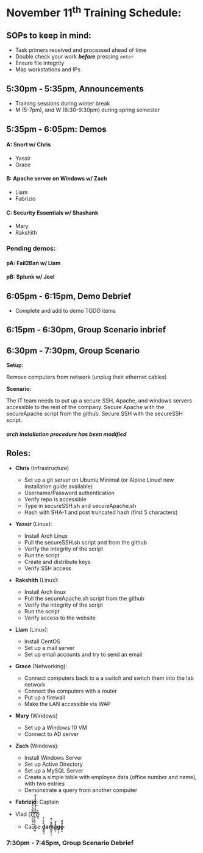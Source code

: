 # November 11<sup>th</sup> Training Schedule:

## SOPs to keep in mind:
- Task primers received and processed ahead of time
- Double check your work ***before*** pressing `enter`
- Ensure file integrity
- Map workstations and IPs

## 5:30pm - 5:35pm, Announcements

- Training sessions during winter break
- M (5-7pm), and W (6:30-9:30pm) during spring semester 

## 5:35pm - 6:05pm: Demos

#### A: Snort w/ Chris
- Yassir
- Grace

#### B: Apache server on Windows w/ Zach
- Liam
- Fabrizio

#### C: Security Essentials w/ Shashank
- Mary
- Rakshith

### Pending demos:
#### pA: Fail2Ban w/ Liam
#### pB: Splunk w/ Joel

## 6:05pm - 6:15pm, Demo Debrief

- Complete and add to demo TODO items

## 6:15pm - 6:30pm, Group Scenario inbrief

## 6:30pm - 7:30pm, Group Scenario

**Setup**: 

Remove computers from network (unplug their ethernet cables)

**Scenario**:

The IT team needs to put up a secure SSH, Apache, and windows servers accessible to the rest of the company. Secure Apache with the secureApache script from the github. Secure SSH with the secureSSH script.

#### ***arch installation procedure has been modified*** 

## Roles:

- **Chris** (Infrastructure)
  - Set up a git server on Ubuntu Minimal (or Alpine Linux! new installation guide available)
  - Username/Password authentication
  - Verify repo is accessible
  - Type in secureSSH.sh and secureApache.sh
  - Hash with SHA-1 and post truncated hash (first 5 characters)
- **Yassir** (Linux):
  - Install Arch Linux
  - Pull the secureSSH.sh script and from the github
  - Verify the integrity of the script
  - Run the script
  - Create and distribute keys
  - Verify SSH access
- **Rakshith** (Linux):
  - Install Arch linux
  - Pull the secureApache.sh script from the github
  - Verify the integrity of the script
  - Run the script
  - Verify access to the website
- **Liam** (Linux):
  - Install CentOS
  - Set up a mail server
  - Set up email accounts and try to send an email
- **Grace** (Networking):
  - Connect computers back to a a switch and switch them into the lab network
  - Connect the computers with a router
  - Put up a firewall
  - Make the LAN accessible via WAP
- **Mary** (Windows)
  - Set up a Windows 10 VM
  - Connect to AD server
- **Zach** (Windows):
  - Install Windows Server
  - Set up Active Directory
  - Set up a MySQL Server
  - Create a simple table with employee data (office number and name), with two entries
  - Demonstrate a query from another computer
- **Fabrizio**: Captain


- Vlad (**?̯̫̠̫̼̠͕̬̈̑̆́ͥ̎ͣ̇͡?̡͍̝̝̪͔̜̜͈̟̪̤͖̽̅̓ͣͩͮ̾͛̂̔̒͋͟?̰̰̾̀**)
  - Cause **d̮̻̲͉̘ͮͧ̽͐ͤam̱̺̗͕̠̱̄̂̂͛ͬ̑a̪̹̹̐̉͊g̠̘͓e̴͖̩͍̔̈́͌**

### 7:30pm - 7:45pm, Group Scenario Debrief

